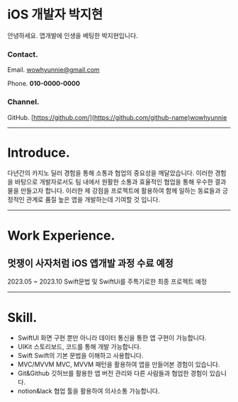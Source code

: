 # iOS 개발자 박지현

안녕하세요. 앱개발에 인생을 베팅한 박지현입니다.

### Contact.

Email. wowhyunnie@gmail.com

Phone. **010-0000-0000**

### Channel.

GitHub. [https://github.com/](https://github.com/github-name)wowhyunnie

---

# Introduce.

다년간의 카지노 딜러 경험을 통해 소통과 협업의 중요성을 깨달았습니다. 이러한 경험을 바탕으로 개발자로서도 팀 내에서 원활한 소통과 효율적인 협업을 통해 우수한 결과물을 만들고자 합니다. 이러한 제 강점을 프로젝트에 활용하여 함께 일하는 동료들과 긍정적인 관계로 품질 높은 앱을 개발하는데 기여할 것 입니다.

---

# Work Experience.

## 멋쟁이 사자처럼  iOS 앱개발 과정 수료 예정

2023.05 ~ 2023.10
Swift문법 및 SwiftUi를 주특기로한 최종 프로젝트 예정

---

# Skill.

- SwiftUI
  화면 구현 뿐만 아니라 데이터 통신을 통한 앱 구현이 가능합니다.
- UIKit
  스토리보드, 코드를 통해 개발 가능합니다.
- Swift
Swift의 기본 문법을 이해하고 사용합니다.
- MVC/MVVM
MVC, MVVM 패턴을 활용하여 앱을 만들어본 경험이 있습니다.
- Git&Github
깃허브를 활용한 앱 버전 관리와 다른 사람들과 협업한 경험이 있습니다.
- notion&lack
협업 툴을 활용하여 의사소통 가능합니다.
